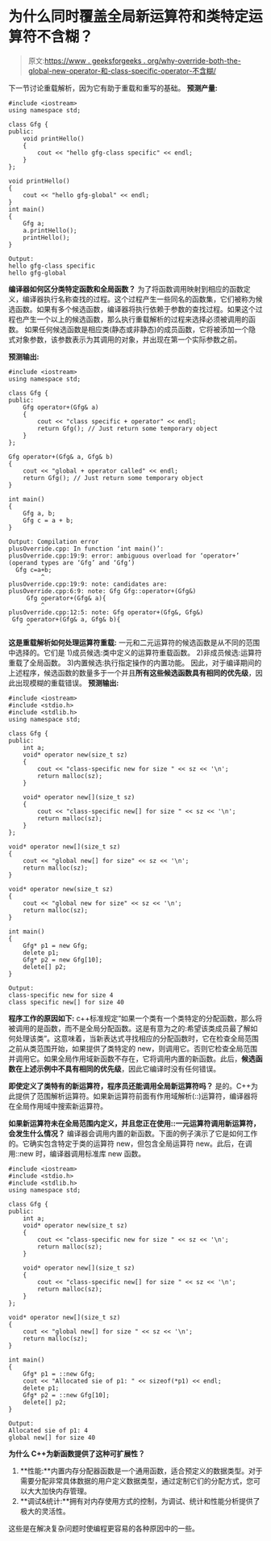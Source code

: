 # 为什么同时覆盖全局新运算符和类特定运算符不含糊？

> 原文:[https://www . geeksforgeeks . org/why-override-both-the-global-new-operator-和-class-specific-operator-不含糊/](https://www.geeksforgeeks.org/why-overriding-both-the-global-new-operator-and-the-class-specific-operator-is-not-ambiguous/)

下一节讨论重载解析，因为它有助于重载和重写的基础。
**预测产量:**

```
#include <iostream>
using namespace std;

class Gfg {
public:
    void printHello()
    {
        cout << "hello gfg-class specific" << endl;
    }
};

void printHello()
{
    cout << "hello gfg-global" << endl;
}
int main()
{
    Gfg a;
    a.printHello();
    printHello();
}
```

```
Output:
hello gfg-class specific
hello gfg-global

```

**编译器如何区分类特定函数和全局函数？**
为了将函数调用映射到相应的函数定义，编译器执行名称查找的过程。这个过程产生一些同名的函数集，它们被称为候选函数。如果有多个候选函数，编译器将执行依赖于参数的查找过程。如果这个过程也产生一个以上的候选函数，那么执行重载解析的过程来选择必须被调用的函数。
如果任何候选函数是相应类(静态或非静态)的成员函数，它将被添加一个隐式对象参数，该参数表示为其调用的对象，并出现在第一个实际参数之前。

**预测输出:**

```
#include <iostream>
using namespace std;

class Gfg {
public:
    Gfg operator+(Gfg& a)
    {
        cout << "class specific + operator" << endl;
        return Gfg(); // Just return some temporary object
    }
};

Gfg operator+(Gfg& a, Gfg& b)
{
    cout << "global + operator called" << endl;
    return Gfg(); // Just return some temporary object
}

int main()
{
    Gfg a, b;
    Gfg c = a + b;
}
```

```
Output: Compilation error
plusOverride.cpp: In function ‘int main()’:
plusOverride.cpp:19:9: error: ambiguous overload for ‘operator+’ 
(operand types are ‘Gfg’ and ‘Gfg’)
  Gfg c=a+b;
         ^
plusOverride.cpp:19:9: note: candidates are:
plusOverride.cpp:6:9: note: Gfg Gfg::operator+(Gfg&)
     Gfg operator+(Gfg& a){
         ^
plusOverride.cpp:12:5: note: Gfg operator+(Gfg&, Gfg&)
 Gfg operator+(Gfg& a, Gfg& b){
     ^

```

**这是重载解析如何处理运算符重载:**
一元和二元运算符的候选函数是从不同的范围中选择的。它们是
1)成员候选:类中定义的运算符重载函数。
2)非成员候选:运算符重载了全局函数。
3)内置候选:执行指定操作的内置功能。
因此，对于编译期间的上述程序，候选函数的数量多于一个并且**所有这些候选函数具有相同的优先级**，因此出现模糊的重载错误。
**预测输出:**

```
#include <iostream>
#include <stdio.h>
#include <stdlib.h>
using namespace std;

class Gfg {
public:
    int a;
    void* operator new(size_t sz)
    {
        cout << "class-specific new for size " << sz << '\n';
        return malloc(sz);
    }

    void* operator new[](size_t sz)
    {
        cout << "class-specific new[] for size " << sz << '\n';
        return malloc(sz);
    }
};

void* operator new[](size_t sz)
{
    cout << "global new[] for size" << sz << '\n';
    return malloc(sz);
}

void* operator new(size_t sz)
{
    cout << "global new for size" << sz << '\n';
    return malloc(sz);
}

int main()
{
    Gfg* p1 = new Gfg;
    delete p1;
    Gfg* p2 = new Gfg[10];
    delete[] p2;
}
```

```
Output: 
class-specific new for size 4
class specific new[] for size 40

```

**程序工作的原因如下:**
c++标准规定“如果一个类有一个类特定的分配函数，那么将被调用的是函数，而不是全局分配函数。这是有意为之的:希望该类成员最了解如何处理该类”。这意味着，当新表达式寻找相应的分配函数时，它在检查全局范围之前从类范围开始，如果提供了类特定的 new，则调用它。否则它检查全局范围并调用它。如果全局作用域新函数不存在，它将调用内置的新函数。此后，**候选函数在上述示例中不具有相同的优先级**，因此它编译时没有任何错误。

**即使定义了类特有的新运算符，程序员还能调用全局新运算符吗？**
是的。C++为此提供了范围解析运算符。如果新运算符前面有作用域解析(::)运算符，编译器将在全局作用域中搜索新运算符。

**如果新运算符未在全局范围内定义，并且您正在使用::一元运算符调用新运算符，会发生什么情况？**
编译器会调用内置的新函数。下面的例子演示了它是如何工作的。它确实包含特定于类的运算符 new，但包含全局运算符 new。此后，在调用::new 时，编译器调用标准库 new 函数。

```
#include <iostream>
#include <stdio.h>
#include <stdlib.h>
using namespace std;

class Gfg {
public:
    int a;
    void* operator new(size_t sz)
    {
        cout << "class-specific new for size " << sz << '\n';
        return malloc(sz);
    }

    void* operator new[](size_t sz)
    {
        cout << "class-specific new[] for size " << sz << '\n';
        return malloc(sz);
    }
};

void* operator new[](size_t sz)
{
    cout << "global new[] for size " << sz << '\n';
    return malloc(sz);
}

int main()
{
    Gfg* p1 = ::new Gfg;
    cout << "Allocated sie of p1: " << sizeof(*p1) << endl;
    delete p1;
    Gfg* p2 = ::new Gfg[10];
    delete[] p2;
}
```

```
Output:
Allocated sie of p1: 4
global new[] for size 40

```

**为什么 C++为新函数提供了这种可扩展性？**

1.  **性能:**内置内存分配器函数是一个通用函数，适合预定义的数据类型。对于需要分配非常具体数据的用户定义数据类型，通过定制它们的分配方式，您可以大大加快内存管理。
2.  **调试&统计:**拥有对内存使用方式的控制，为调试、统计和性能分析提供了极大的灵活性。

这些是在解决复杂问题时使编程更容易的各种原因中的一些。